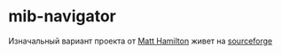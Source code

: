 # mib-navigator

Изначальный вариант проекта от [Matt Hamilton](mailto:matthew.hamilton@washburn.edu) живет на [sourceforge](http://sourceforge.net/projects/mibnavigator/)
